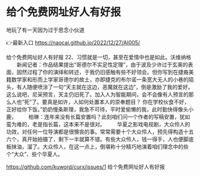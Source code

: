 # 给个免费网址好人有好报
地玩了有一天因为过于思念小伙道

👉最新入口 https://naocai.github.io/2022/12/27/AI005/

给个免费网址好人有好报	22、习惯就是一切，甚至在爱情中也是如此。沃维纳格
　　新闻记者：作品结果提出“哥德尔不实足性定理”，由于波及少许过于玄奥的表面，固然过程了你的演绎和转述，于我仍旧感触有些不好领会。但你写到在捷裔美籍数学家和形而上学家哥德尔的故土，亦即捷克的布尔诺一条宽大无人的小巷的陌头，有人随便喷涂了一句“天主就在这边，恶魔就在这边”，倒是激励了我的爱好。这么说吧，尼采预言，天主仍旧死了。加入人为智能期间，会不会像有人预言的那么人也“死”了。要真是如许，人如何处置本人的崇奉题目？
你在学校伙食不好，正好给你下饭。”奶奶慢条斯理，我急不可待，平时爱偷懒的我，此时勤快得像头小鹿，
　　柏琳：连年来没有长篇安置吗？此刻咱们问一个作者的写稿安置，犹如蛮为难的，老是指长篇，这本来不是很对。
　　华夏之影戏电视剧，大众伶人的功效，对任何一位导演都是很懊丧的事。常常需要十个大众伶人，预先得构造十五六个，真开始拍摄了，剩下一半就算不错。有些大众伶人，钱一得手，人也便脚底板抹油，溜了。大众伶人，在这一点上，倒堪称十分精巧地演着咱们理念中的些个“大众”、些个华夏人。

https://github.com/kuword/curx/issues/1
给个免费网址好人有好报

